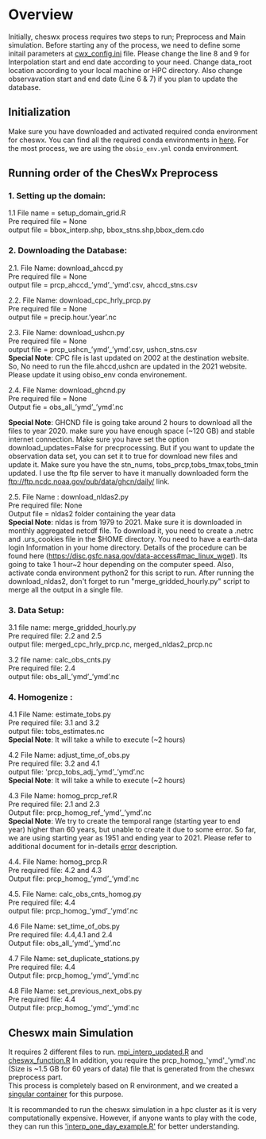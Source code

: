 

# Overview

Initially, cheswx process requires two steps to run; Preprocess and Main simulation. Before starting any of the process, we need to define some initail parameters at [cwx_config.ini](https://github.com/suhail017/cheswx-1/blob/master/cwx_config.ini) file.
Please change the line 8 and 9 for Interpolation start and end date according to your need. Change data_root location according to your local machine or HPC directory. Also change observavation start and end date (Line 6 & 7) if you plan to update the database.

## Initialization

Make sure you have downloaded and activated required conda environment for cheswx. You can find all the required conda environments in [here](https://github.com/suhail017/cheswx-1/tree/master/Conda_envs). For the most process, we are using the ``obsio_env.yml`` conda environment. 


## Running order of the ChesWx Preprocess



### 1.  Setting up the domain:
1.1 File name = setup_domain_grid.R <br />
Pre required file =  None <br />
output file = bbox_interp.shp, bbox_stns.shp,bbox_dem.cdo <br />

### 2. Downloading the Database:

2.1. File Name: download_ahccd.py <br />
Pre required file =  None <br />
output file = prcp_ahccd_’ymd’_’ymd’.csv, ahccd_stns.csv <br />

2.2. File Name: download_cpc_hrly_prcp.py <br />
Pre required file =  None <br />
output file = precip.hour.’year’.nc <br />


2.3. File Name: download_ushcn.py <br />
Pre required file =  None <br />
output file = prcp_ushcn_’ymd’_’ymd’.csv, ushcn_stns.csv <br />
**Special Note**: CPC file is last updated on 2002 at the destination website. So, No need to run the file.ahccd,ushcn are updated in the 2021 website. Please update it using obiso_env conda environement.

2.4. File Name: download_ghcnd.py <br />
Pre required file = None <br />
Output fie = obs_all_’ymd’_’ymd’.nc <br />


**Special Note**:
GHCND file is going take around 2 hours to download all the files to year 2020. make sure you have enough space (~120 GB) and stable internet connection. Make sure you have set the option download_updates=False for precprocessing. But if you want to update the observation data set, you can set it to true for download new files and update it. Make sure you have the stn_nums, tobs_prcp,tobs_tmax,tobs_tmin updated. I use the ftp file server to have it manually downloaded form the ftp://ftp.ncdc.noaa.gov/pub/data/ghcn/daily/ link. 


2.5. File Name : download_nldas2.py  <br />
Pre required file: None  <br />
Output file = nldas2 folder containing the year data<br />
**Special Note**:
nldas is from 1979 to 2021. Make sure it is downloaded in monthly aggregated netcdf file. To download it, you need to create a .netrc and .urs_cookies file in the $HOME directory. You need to have a earth-data login Information in your home directory. Details of the procedure can be found here (https://disc.gsfc.nasa.gov/data-access#mac_linux_wget). Its going to take 1 hour~2 hour depending on the computer speed. Also, activate conda environment python2 for this script to run. After running the download_nldas2, don't forget to run "merge_gridded_hourly.py" script to merge all the output in a single file.

### 3. Data Setup:


3.1 file name: merge_gridded_hourly.py <br />
Pre required file: 2.2 and 2.5<br />
output file: merged_cpc_hrly_prcp.nc, merged_nldas2_prcp.nc<br />

3.2 file name: calc_obs_cnts.py<br />
Pre required file: 2.4<br />
output file: obs_all_’ymd’_’ymd’.nc<br />



### 4. Homogenize :

4.1 File Name: estimate_tobs.py<br />
Pre required file: 3.1 and 3.2<br />
output file: tobs_estimates.nc<br />
**Special Note**: It will take a while to execute (~2 hours)<br />

4.2 File Name: adjust_time_of_obs.py<br />
Pre required file: 3.2 and 4.1<br />
output file: 'prcp_tobs_adj_’ymd’_’ymd’.nc<br />
**Special Note**: It will take a while  to execute (~2 hours) <br />

4.3 File Name: homog_prcp_ref.R<br />
Pre required file: 2.1 and 2.3<br />
Output file: prcp_homog_ref_’ymd’_’ymd’.nc<br />
**Special Note**: We try to create the temporal range (starting year to end year) higher than 60 years, but unable to create it due to some error. So far, we are using starting year as 1951 and ending year to 2021.
Please refer to additional document for in-details [error](https://github.com/suhail017/cheswx/blob/main/error.md)  description.

4.4. File Name: homog_prcp.R<br />
Pre required file: 4.2 and 4.3<br />
Output file: prcp_homog_’ymd’_’ymd’.nc<br />

4.5. File Name: calc_obs_cnts_homog.py<br />
Pre required file: 4.4<br />
output file: prcp_homog_’ymd’_’ymd’.nc<br />

4.6 File Name: set_time_of_obs.py<br />
Pre required file: 4.4,4.1 and 2.4 <br />
Output file: obs_all_’ymd’_’ymd’.nc<br />

4.7 File Name: set_duplicate_stations.py<br />
Pre required file: 4.4<br />
Output file: prcp_homog_’ymd’_’ymd’.nc<br />

4.8 File Name: set_previous_next_obs.py<br />
Pre required file: 4.4<br />
Output file: prcp_homog_’ymd’_’ymd’.nc<br />


## Cheswx main Simulation

It requires 2 different files to run. [mpi_interp_updated.R]( https://github.com/suhail017/cheswx-1/blob/master/mpi_interp_updated.R) and [cheswx_function.R](https://github.com/suhail017/cheswx-1/blob/master/cheswx_functions_suhail.R)
In addition, you require the prcp_homog_'ymd'_'ymd'.nc (Size is ~1.5 GB for 60 years of data) file that is generated from the cheswx preprocess part.  
This process is completely based on R environment, and we created a [singular container](https://github.com/suhail017/cheswx/blob/main/cwxr.def) for this purpose.

It is recommanded to run the cheswx simulation in a hpc cluster as it is very computationally expensive. However, if anyone wants to play with the code,
they can run this ['interp_one_day_example.R'](https://github.com/suhail017/cheswx-1/blob/master/interp_one_day_example.Rhttps://github.com/suhail017/cheswx-1/blob/master/interp_one_day_example.R) for better understanding.
